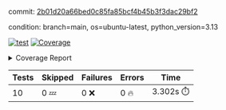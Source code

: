 commit: [2b01d20a66bed0c85fa85bcf4b45b3f3dac29bf2](https://github.com/rcmdnk/hydra-utils/tree/2b01d20a66bed0c85fa85bcf4b45b3f3dac29bf2)

condition: branch=main, os=ubuntu-latest, python_version=3.13

[![test](https://github.com/rcmdnk/hydra-utils/actions/workflows/test.yml/badge.svg)](https://github.com/rcmdnk/hydra-utils/actions/runs/16738186372)
<a href="https://github.com/rcmdnk/hydra-utils/blob/2b01d20a66bed0c85fa85bcf4b45b3f3dac29bf2/README.md"><img alt="Coverage" src="https://img.shields.io/badge/Coverage-73%25-yellow.svg" /></a><details><summary>Coverage Report </summary><table><tr><th>File</th><th>Stmts</th><th>Miss</th><th>Cover</th><th>Missing</th></tr><tbody><tr><td colspan="5"><b>src/hydra_utils</b></td></tr><tr><td>&nbsp; &nbsp;<a href="https://github.com/rcmdnk/hydra-utils/blob/2b01d20a66bed0c85fa85bcf4b45b3f3dac29bf2/src/hydra_utils/utils.py">utils.py</a></td><td>182</td><td>53</td><td>71%</td><td><a href="https://github.com/rcmdnk/hydra-utils/blob/2b01d20a66bed0c85fa85bcf4b45b3f3dac29bf2/src/hydra_utils/utils.py#L20-L25">20&ndash;25</a>, <a href="https://github.com/rcmdnk/hydra-utils/blob/2b01d20a66bed0c85fa85bcf4b45b3f3dac29bf2/src/hydra_utils/utils.py#L76-L78">76&ndash;78</a>, <a href="https://github.com/rcmdnk/hydra-utils/blob/2b01d20a66bed0c85fa85bcf4b45b3f3dac29bf2/src/hydra_utils/utils.py#L84-L85">84&ndash;85</a>, <a href="https://github.com/rcmdnk/hydra-utils/blob/2b01d20a66bed0c85fa85bcf4b45b3f3dac29bf2/src/hydra_utils/utils.py#L107">107</a>, <a href="https://github.com/rcmdnk/hydra-utils/blob/2b01d20a66bed0c85fa85bcf4b45b3f3dac29bf2/src/hydra_utils/utils.py#L109">109</a>, <a href="https://github.com/rcmdnk/hydra-utils/blob/2b01d20a66bed0c85fa85bcf4b45b3f3dac29bf2/src/hydra_utils/utils.py#L133">133</a>, <a href="https://github.com/rcmdnk/hydra-utils/blob/2b01d20a66bed0c85fa85bcf4b45b3f3dac29bf2/src/hydra_utils/utils.py#L136-L137">136&ndash;137</a>, <a href="https://github.com/rcmdnk/hydra-utils/blob/2b01d20a66bed0c85fa85bcf4b45b3f3dac29bf2/src/hydra_utils/utils.py#L154-L157">154&ndash;157</a>, <a href="https://github.com/rcmdnk/hydra-utils/blob/2b01d20a66bed0c85fa85bcf4b45b3f3dac29bf2/src/hydra_utils/utils.py#L159-L160">159&ndash;160</a>, <a href="https://github.com/rcmdnk/hydra-utils/blob/2b01d20a66bed0c85fa85bcf4b45b3f3dac29bf2/src/hydra_utils/utils.py#L175-L177">175&ndash;177</a>, <a href="https://github.com/rcmdnk/hydra-utils/blob/2b01d20a66bed0c85fa85bcf4b45b3f3dac29bf2/src/hydra_utils/utils.py#L182-L184">182&ndash;184</a>, <a href="https://github.com/rcmdnk/hydra-utils/blob/2b01d20a66bed0c85fa85bcf4b45b3f3dac29bf2/src/hydra_utils/utils.py#L197-L200">197&ndash;200</a>, <a href="https://github.com/rcmdnk/hydra-utils/blob/2b01d20a66bed0c85fa85bcf4b45b3f3dac29bf2/src/hydra_utils/utils.py#L211-L214">211&ndash;214</a>, <a href="https://github.com/rcmdnk/hydra-utils/blob/2b01d20a66bed0c85fa85bcf4b45b3f3dac29bf2/src/hydra_utils/utils.py#L216">216</a>, <a href="https://github.com/rcmdnk/hydra-utils/blob/2b01d20a66bed0c85fa85bcf4b45b3f3dac29bf2/src/hydra_utils/utils.py#L241-L253">241&ndash;253</a>, <a href="https://github.com/rcmdnk/hydra-utils/blob/2b01d20a66bed0c85fa85bcf4b45b3f3dac29bf2/src/hydra_utils/utils.py#L272">272</a>, <a href="https://github.com/rcmdnk/hydra-utils/blob/2b01d20a66bed0c85fa85bcf4b45b3f3dac29bf2/src/hydra_utils/utils.py#L279">279</a>, <a href="https://github.com/rcmdnk/hydra-utils/blob/2b01d20a66bed0c85fa85bcf4b45b3f3dac29bf2/src/hydra_utils/utils.py#L304">304</a>, <a href="https://github.com/rcmdnk/hydra-utils/blob/2b01d20a66bed0c85fa85bcf4b45b3f3dac29bf2/src/hydra_utils/utils.py#L307-L310">307&ndash;310</a>, <a href="https://github.com/rcmdnk/hydra-utils/blob/2b01d20a66bed0c85fa85bcf4b45b3f3dac29bf2/src/hydra_utils/utils.py#L314">314</a></td></tr><tr><td><b>TOTAL</b></td><td><b>193</b></td><td><b>53</b></td><td><b>73%</b></td><td>&nbsp;</td></tr></tbody></table></details>

| Tests | Skipped | Failures | Errors | Time |
| ----- | ------- | -------- | -------- | ------------------ |
| 10 | 0 :zzz: | 0 :x: | 0 :fire: | 3.302s :stopwatch: |

